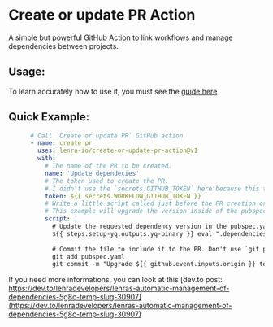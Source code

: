 # Create or update PR Action

A simple but powerful GitHub Action to link workflows and manage dependencies between projects.


## Usage: 

To learn accurately how to use it, you must see the [guide here](/examples)

## Quick Example:

```yaml
      # Call `Create or update PR` GitHub action
      - name: create_pr
        uses: lenra-io/create-or-update-pr-action@v1
        with:
          # The name of the PR to be created.
          name: 'Update dependecies'
          # The token used to create the PR. 
          # I didn't use the `secrets.GITHUB_TOKEN` here because this token can't trigger workflow event if we push something or create a PR.
          token: ${{ secrets.WORKFLOW_GITHUB_TOKEN }}
          # Write a little script called just before the PR creation or update.
          # This example will upgrade the version inside of the pubspec.yaml and publish it in a new PR
          script: |
            # Update the requested dependency version in the pubspec.yaml file
            ${{ steps.setup-yq.outputs.yq-binary }} eval ".dependencies.${{ github.event.inputs.origin }}.git.ref = \"${{  github.event.inputs.version }}\"" -i pubspec.yaml
            
            # Commit the file to include it to the PR. Don't use `git push`, it's automatic so you don't have to do it yourself.
            git add pubspec.yaml
            git commit -m "Upgrade ${{ github.event.inputs.origin }} to ${{ github.event.inputs.version }}"
```

If you need more informations, you can look at this [dev.to post: https://dev.to/lenradevelopers/lenras-automatic-management-of-dependencies-5g8c-temp-slug-30907](https://dev.to/lenradevelopers/lenras-automatic-management-of-dependencies-5g8c-temp-slug-30907)
